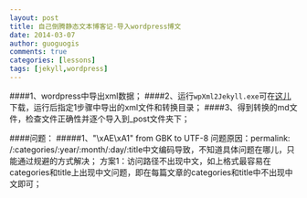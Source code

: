 ```yaml
---
layout: post
title: 自己倒腾静态文本博客记-导入wordpress博文
date: 2014-03-07
author: guoguogis
comments: true
categories: [lessons]
tags: [jekyll,wordpress]
---
```

####1、wordpress中导出xml数据；
####2、运行``wpXml2Jekyll.exe``可在[这儿](http://pan.baidu.com/s/1mgLnrGc)下载，运行后指定1步骤中导出的xml文件和转换目录；
####3、得到转换的md文件，检查文件正确性并逐个导入到_post文件夹下；


####问题：
#####1、"\xAE\xA1" from GBK to UTF-8
问题原因：permalink: /:categories/:year/:month/:day/:title中文编码导致，不知道具体问题在哪儿，只能通过规避的方式解决；
方案1：访问路径不出现中文，如上格式最容易在categories和title上出现中文问题，即在每篇文章的categories和title中不出现中文即可；
